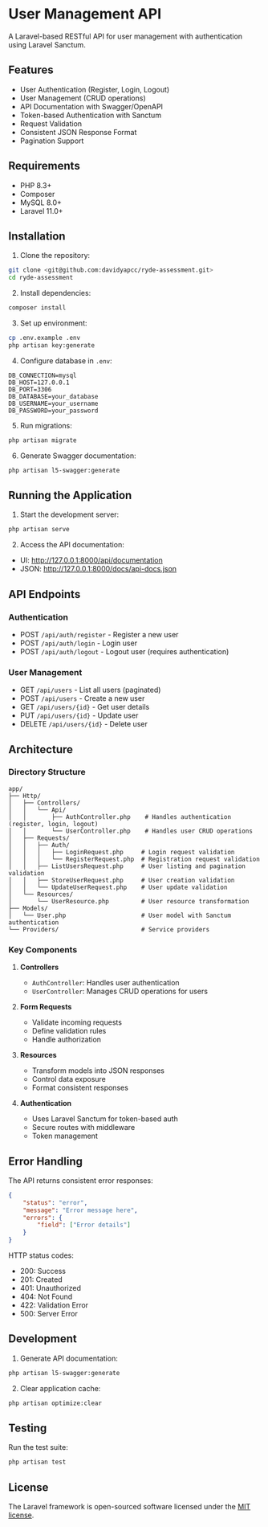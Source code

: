 # User Management API

A Laravel-based RESTful API for user management with authentication using Laravel Sanctum.

## Features

- User Authentication (Register, Login, Logout)
- User Management (CRUD operations)
- API Documentation with Swagger/OpenAPI
- Token-based Authentication with Sanctum
- Request Validation
- Consistent JSON Response Format
- Pagination Support

## Requirements

- PHP 8.3+
- Composer
- MySQL 8.0+
- Laravel 11.0+

## Installation

1. Clone the repository:
```bash
git clone <git@github.com:davidyapcc/ryde-assessment.git>
cd ryde-assessment
```

2. Install dependencies:
```bash
composer install
```

3. Set up environment:
```bash
cp .env.example .env
php artisan key:generate
```

4. Configure database in `.env`:
```
DB_CONNECTION=mysql
DB_HOST=127.0.0.1
DB_PORT=3306
DB_DATABASE=your_database
DB_USERNAME=your_username
DB_PASSWORD=your_password
```

5. Run migrations:
```bash
php artisan migrate
```

6. Generate Swagger documentation:
```bash
php artisan l5-swagger:generate
```

## Running the Application

1. Start the development server:
```bash
php artisan serve
```

2. Access the API documentation:
- UI: http://127.0.0.1:8000/api/documentation
- JSON: http://127.0.0.1:8000/docs/api-docs.json

## API Endpoints

### Authentication
- POST `/api/auth/register` - Register a new user
- POST `/api/auth/login` - Login user
- POST `/api/auth/logout` - Logout user (requires authentication)

### User Management
- GET `/api/users` - List all users (paginated)
- POST `/api/users` - Create a new user
- GET `/api/users/{id}` - Get user details
- PUT `/api/users/{id}` - Update user
- DELETE `/api/users/{id}` - Delete user

## Architecture

### Directory Structure
```
app/
├── Http/
│   ├── Controllers/
│   │   └── Api/
│   │       ├── AuthController.php    # Handles authentication (register, login, logout)
│   │       └── UserController.php    # Handles user CRUD operations
│   ├── Requests/
│   │   ├── Auth/
│   │   │   ├── LoginRequest.php     # Login request validation
│   │   │   └── RegisterRequest.php  # Registration request validation
│   │   ├── ListUsersRequest.php     # User listing and pagination validation
│   │   ├── StoreUserRequest.php     # User creation validation
│   │   └── UpdateUserRequest.php    # User update validation
│   └── Resources/
│       └── UserResource.php         # User resource transformation
├── Models/
│   └── User.php                     # User model with Sanctum authentication
└── Providers/                       # Service providers
```

### Key Components

1. **Controllers**
   - `AuthController`: Handles user authentication
   - `UserController`: Manages CRUD operations for users

2. **Form Requests**
   - Validate incoming requests
   - Define validation rules
   - Handle authorization

3. **Resources**
   - Transform models into JSON responses
   - Control data exposure
   - Format consistent responses

4. **Authentication**
   - Uses Laravel Sanctum for token-based auth
   - Secure routes with middleware
   - Token management

## Error Handling

The API returns consistent error responses:

```json
{
    "status": "error",
    "message": "Error message here",
    "errors": {
        "field": ["Error details"]
    }
}
```

HTTP status codes:
- 200: Success
- 201: Created
- 401: Unauthorized
- 404: Not Found
- 422: Validation Error
- 500: Server Error

## Development

1. Generate API documentation:
```bash
php artisan l5-swagger:generate
```

2. Clear application cache:
```bash
php artisan optimize:clear
```

## Testing

Run the test suite:

```bash
php artisan test
```

## License

The Laravel framework is open-sourced software licensed under the [MIT license](https://opensource.org/licenses/MIT).
